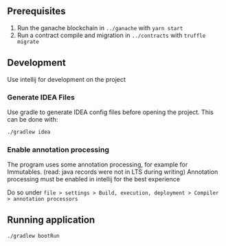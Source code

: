 ## Prerequisites
1. Run the ganache blockchain in `../ganache` with `yarn start`
2. Run a contract compile and migration in `../contracts` with `truffle migrate`

## Development
Use intellij for development on the project

### Generate IDEA Files
Use gradle to generate IDEA config files before opening the project. This can be done with: 

```bash
./gradlew idea
``` 

### Enable annotation processing
The program uses some annotation processing, for example for Immutables. (read: java records were not in LTS during writing)
Annotation processing must be enabled in intellij for the best experience

Do so under `file > settings > Build, execution, deployment > Compiler > annotation processors`


## Running application
```
./gradlew bootRun
```
